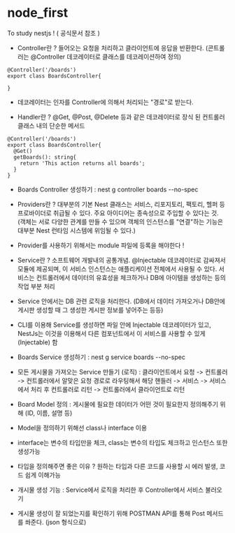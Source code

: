 # node_first
To study nestjs ! ( 공식문서 참조 )

- Controller란 ? 들어오는 요청을 처리하고 클라이언트에 응답을 반환한다.
(콘트롤러는 @Controller 데코레이터로 클래스를 데코레이션하여 정의)

```
@Controller('/boards')
export class BoardsController{

}
```

- 데코레이터는 인자를 Controller에 의해서 처리되는 "경로"로 받는다.

- Handler란 ? @Get, @Post, @Delete 등과 같은 데코레이터로 장식 된
컨트롤러 클래스 내의 단순한 메서드

```
@Controller('/boards')
export class BoardsController{
  @Get()
  getBoards(): string{
    return 'This action returns all boards';
  }
}
```

- Boards Controller 생성하기 : nest g controller boards --no-spec

- Providers란 ? 대부분의 기본 Nest 클래스는 서비스, 리포지토리, 팩토리, 헬퍼 등
프로바이더로 취급될 수 있다. 주요 아이디어는 종속성으로 주입할 수 있다는 것.
(객체는 서로 다양한 관계를 만들 수 있으며 객체의 인스턴스를 "연결"하는 기능은
대부분 Nest 런타임 시스템에 위임될 수 있다.)

- Provider를 사용하기 위해서는 module 파일에 등록을 해야한다 !

- Service란 ? 소프트웨어 개발내의 공통개념. @Injectable 데코레이터로 감싸져서
모듈에 제공되며, 이 서비스 인스턴스는 애플리케이션 전체에서 사용될 수 있다. 
서비스는 컨트롤러에서 데이터의 유효성을 체크하거나 DB에 아이템을 생성하는 등의 
작업 부분 처리

- Service 안에서는 DB 관련 로직을 처리한다. (DB에서 데이터 가져오거나
DB안에 게시판 생성할 때 그 생성한 게시판 정보를 넣어주는 등등)

- CLI를 이용해 Service를 생성하면 파일 안에 Injectable 데코레이터가 있고, 
NestJs는 이것을 이용해서 다른 컴포넌트에서 이 서비스를 사용할 수 있게(Injectable) 함

- Boards Service 생성하기 : nest g service boards --no-spec

- 모든 게시물을 가져오는 Service 만들기 (로직) : 클라이언트에서 요청 -> 컨트롤러 ->
컨트롤러에서 알맞은 요청 경로로 라우팅해서 해당 핸들러 -> 서비스 -> 서비스에서 처리 후
컨트롤러로 리턴 -> 컨트롤러에서 클라이언트로 리턴

- Board Model 정의 : 게시물에 필요한 데이터가 어떤 것이 필요한지 정의해주기 위해 (ID, 이름, 설명 등)

- Model을 정의하기 위해선 class나 interface 이용

- interface는 변수의 타입만을 체크, class는 변수의 타입도 체크하고 인스턴스 또한 생성가능

- 타입을 정의해주면 좋은 이유 ? 원하는 타입과 다른 코드를 사용할 시 에러 발생, 코드 쉽게 이해가능

- 개시물 생성 기능 : Service에서 로직을 처리한 후 Controller에서 서비스 불러오기

- 게시물 생성이 잘 되었는지를 확인하기 위해 POSTMAN API를 통해 Post 메서드를 쏴준다. (json 형식으로)